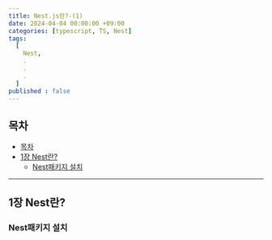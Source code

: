 ```yaml
---
title: Nest.js란?-(1)
date: 2024-04-04 00:00:00 +09:00
categories: [typescript, TS, Nest]
tags:
  [
    Nest,
    .
    .
    .
  ]
published : false
---
```

## 목차


- [목차](#목차)
- [1장 Nest란?](#1장-nest란)
  - [Nest패키지 설치](#nest패키지-설치)
   


---

## 1장 Nest란?

### Nest패키지 설치